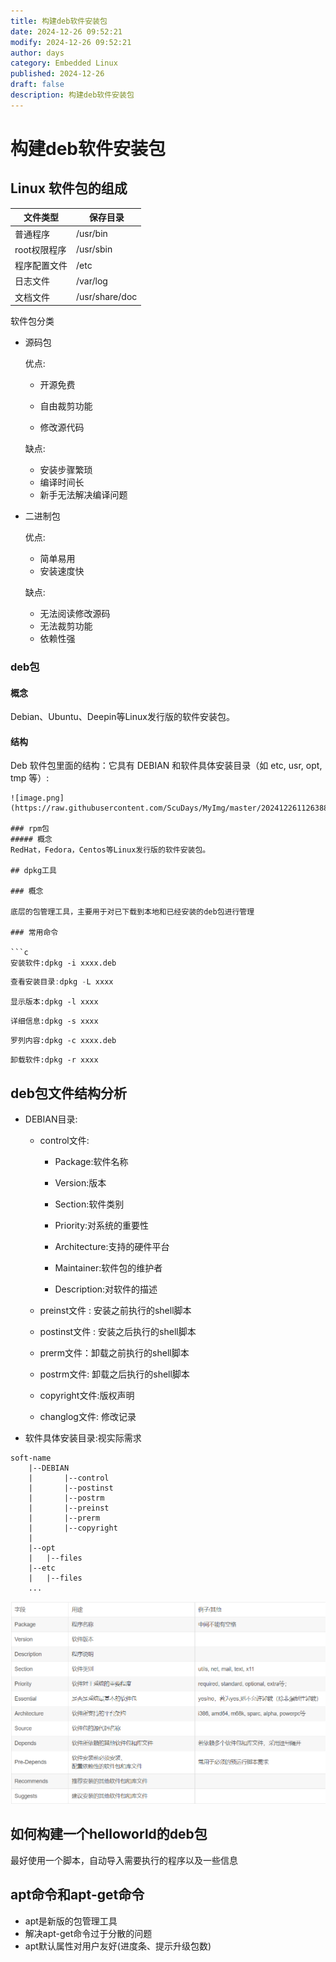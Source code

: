 ```yaml
---
title: 构建deb软件安装包
date: 2024-12-26 09:52:21
modify: 2024-12-26 09:52:21
author: days
category: Embedded Linux
published: 2024-12-26
draft: false
description: 构建deb软件安装包
---
```

# 构建deb软件安装包
## Linux 软件包的组成

| 文件类型     | 保存目录       |
| ------------ | -------------- |
| 普通程序     | /usr/bin       |
| root权限程序 | /usr/sbin      |
| 程序配置文件 | /etc           |
| 日志文件     | /var/log       |
| 文档文件     | /usr/share/doc |

软件包分类

- 源码包

  优点:

  - 开源免费

  - 自由裁剪功能
  - 修改源代码

  缺点:

  - 安装步骤繁琐
  - 编译时间长
  - 新手无法解决编译问题

- 二进制包

  优点:

  - 简单易用
  - 安装速度快

  缺点:

  - 无法阅读修改源码
  - 无法裁剪功能
  - 依赖性强

### deb包
#### 概念

Debian、Ubuntu、Deepin等Linux发行版的软件安装包。

#### 结构

Deb 软件包里面的结构：它具有 DEBIAN 和软件具体安装目录（如 etc, usr, opt, tmp 等）:

```
![image.png](https://raw.githubusercontent.com/ScuDays/MyImg/master/202412261126388.png)

### rpm包
##### 概念
RedHat，Fedora，Centos等Linux发行版的软件安装包。

## dpkg工具

### 概念

底层的包管理工具，主要用于对已下载到本地和已经安装的deb包进行管理

### 常用命令

```c
安装软件:dpkg -i xxxx.deb
```

```c
查看安装目录:dpkg -L xxxx
```

```
显示版本:dpkg -l xxxx
```

```
详细信息:dpkg -s xxxx
```

```
罗列内容:dpkg -c xxxx.deb
```

```
卸载软件:dpkg -r xxxx
```

## deb包文件结构分析

- DEBIAN目录:

  - control文件:

    - Package:软件名称

    - Version:版本

    - Section:软件类别

    - Priority:对系统的重要性

    - Architecture:支持的硬件平台

    - Maintainer:软件包的维护者
    - Description:对软件的描述

  - preinst文件 : 安装之前执行的shell脚本
  - postinst文件 : 安装之后执行的shell脚本
  - prerm文件：卸载之前执行的shell脚本
  - postrm文件: 卸载之后执行的shell脚本
  - copyright文件:版权声明
  - changlog文件: 修改记录

- 软件具体安装目录:视实际需求
```
soft-name
    |--DEBIAN
    |       |--control
    |       |--postinst
    |       |--postrm
    |       |--preinst
    |       |--prerm
    |       |--copyright
    |
    |--opt
    |   |--files
    |--etc
    |   |--files
    ...
```

![](https://raw.githubusercontent.com/ScuDays/MyImg/master/202412261126388.png)

## 如何构建一个helloworld的deb包

最好使用一个脚本，自动导入需要执行的程序以及一些信息

## apt命令和apt-get命令
- apt是新版的包管理工具
- 解决apt-get命令过于分散的问题
- apt默认属性对用户友好(进度条、提示升级包数)
